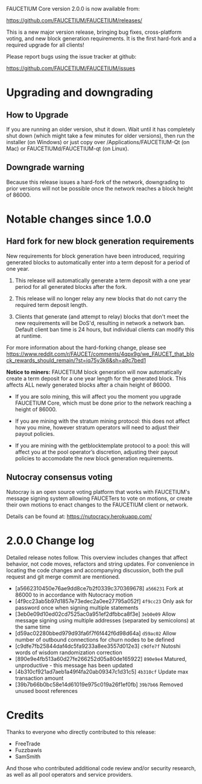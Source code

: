 FAUCETIUM Core version 2.0.0 is now available from:

  <https://github.com/FAUCETIUM/FAUCETIUM/releases/>

This is a new major version release, bringing bug fixes, cross-platform voting,
and new block generation requirements. It is the first hard-fork and a required
upgrade for all clients!

Please report bugs using the issue tracker at github:

  <https://github.com/FAUCETIUM/FAUCETIUM/issues>

Upgrading and downgrading
=========================

How to Upgrade
--------------

If you are running an older version, shut it down. Wait until it has completely
shut down (which might take a few minutes for older versions), then run the
installer (on Windows) or just copy over /Applications/FAUCETIUM-Qt (on Mac) or
FAUCETIUMd/FAUCETIUM-qt (on Linux).

Downgrade warning
------------------

Because this release issues a hard-fork of the network, downgrading to prior versions
will not be possible once the network reaches a block height of 86000.

Notable changes since 1.0.0
============================

Hard fork for new block generation requirements
--------------------------------------------------------

New requirements for block generation have been introduced, requiring generated
blocks to automatically enter into a term deposit for a period of one year.

1. This release will automatically generate a term deposit with a one year
   period for all generated blocks after the fork.

2. This release will no longer relay any new blocks that do not carry the
   required term deposit length.
   
3. Clients that generate (and attempt to relay) blocks that don't meet
   the new requirements will be DoS'd, resulting in network a network
   ban. Default client ban time is 24 hours, but individual clients
   can modify this at runtime.


For more information about the hard-forking change, please see
<https://www.reddit.com/r/FAUCET/comments/4qpx9g/we_FAUCET_that_block_rewards_should_remain/?st=iq75y3k6&sh=a9c7bed1>

**Notice to miners:** FAUCETIUM block generation will now automatically
create a term deposit for a one year length for the generated block.
This affects ALL newly generated blocks after a chain height of 86000.

- If you are solo mining, this will affect you the moment you upgrade
  FAUCETIUM Core, which must be done prior to the network reaching a 
  height of 86000.

- If you are mining with the stratum mining protocol: this does not
  affect how you mine, however stratum operators will need to adjust
  their payout policies.

- If you are mining with the getblocktemplate protocol to a pool: this
  will affect you at the pool operator’s discretion, adjusting their
  payout policies to accomodate the new block generation requirements.

Nutocray consensus voting
----------------------------------------------------------------

Nutocray is an open source voting platform that works with FAUCETIUM's
message signing system allowing FAUCETers to vote on motions, or 
create their own motions to enact changes to the FAUCETIUM client
or network.

Details can be found at: <https://nutocracy.herokuapp.com/>

2.0.0 Change log
=================

Detailed release notes follow. This overview includes changes that affect
behavior, not code moves, refactors and string updates. For convenience in locating
the code changes and accompanying discussion, both the pull request and
git merge commit are mentioned.

- [a5662310450e76ae9dd8ce7b2f0339c370369678] `a566231` Fork at 86000 to in accordance with Nutocracy motion
- [4f9cc23ab5b97d1857e73edec2a0ee27795a052f] `4f9cc23` Only ask for password once when signing multiple statements
- [3eb0e09d10ed02cd7525ac0a951ef2dfbbca8f3e] `3eb0e09` Allow message signing using multiple addresses (separated by semicolons) at the same time
- [d59ac02280bbed979d93fa6f7f6f442f6d98d64a] `d59ac02` Allow number of outbound connections for churn nodes to be defined
- [c9dfe7fb25844daf4dc5fa9233a8ee3557d012e3] `c9dfe7f` Nutoshi words of wisdom randomization correction
- [890e9e4fb513a60d27fe266252d05a80de165922] `890e9e4` Matured, unproductive - this message has been updated
- [4b310cf921ad7aeb1a49f4fa20ab09347c1d31c5] `4b310cf` Update max transaction amount
- [39b7b66b0bc58e14d61019e975c019a26f1ef0fb] `39b7b66` Removed unused boost references

Credits
=======

Thanks to everyone who directly contributed to this release:

- FreeTrade
- Fuzzbawls
- SamSmith


And those who contributed additional code review and/or security research, as well as all pool operators and service providers.
